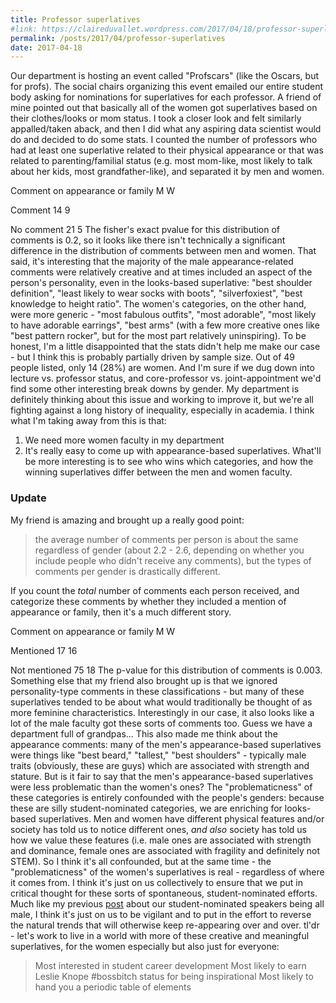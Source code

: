 ```yaml
---
title: Professor superlatives
#link: https://claireduvallet.wordpress.com/2017/04/18/professor-superlatives/
permalink: /posts/2017/04/professor-superlatives
date: 2017-04-18
---
```



Our department is hosting an event called "Profscars" (like the Oscars, but for profs). The social chairs organizing this event emailed our entire student body asking for nominations for superlatives for each professor. A friend of mine pointed out that basically all of the women got superlatives based on their clothes/looks or mom status. I took a closer look and felt similarly appalled/taken aback, and then I did what any aspiring data scientist would do and decided to do some stats. I counted the number of professors who had at least one superlative related to their physical appearance or that was related to parenting/familial status (e.g. most mom-like, most likely to talk about her kids, most grandfather-like), and separated it by men and women. 

Comment on appearance or family M W

Comment
14
9

No comment
21
5
The fisher's exact pvalue for this distribution of comments is 0.2, so it looks like there isn't technically a significant difference in the distribution of comments between men and women. That said, it's interesting that the majority of the male appearance-related comments were relatively creative and at times included an aspect of the person's personality, even in the looks-based superlative: "best shoulder definition", "least likely to wear socks with boots", "silverfoxiest", "best knowledge to height ratio". The women's categories, on the other hand, were more generic - "most fabulous outfits", "most adorable", "most likely to have adorable earrings", "best arms" (with a few more creative ones like "best pattern rocker", but for the most part relatively uninspiring). To be honest, I'm a little disappointed that the stats didn't help me make our case - but I think this is probably partially driven by sample size. Out of 49 people listed, only 14 (28%) are women. And I'm sure if we dug down into lecture vs. professor status, and core-professor vs. joint-appointment we'd find some other interesting break downs by gender. My department is definitely thinking about this issue and working to improve it, but we're all fighting against a long history of inequality, especially in academia. I think what I'm taking away from this is that: 

  1. We need more women faculty in my department
  2. It's really easy to come up with appearance-based superlatives.
What'll be more interesting is to see who wins which categories, and how the winning superlatives differ between the men and women faculty. 

### Update

My friend is amazing and brought up a really good point: 

> the average number of comments per person is about the same regardless of gender (about 2.2 - 2.6, depending on whether you include people who didn't receive any comments), but the types of comments per gender is drastically different. 

If you count the _total_ number of comments each person received, and categorize these comments by whether they included a mention of appearance or family, then it's a much different story. 

Comment on appearance or family M W

Mentioned
17
16

Not mentioned
75
18
The p-value for this distribution of comments is 0.003. Something else that my friend also brought up is that we ignored personality-type comments in these classifications - but many of these superlatives tended to be about what would traditionally be thought of as more feminine characteristics. Interestingly in our case, it also looks like a lot of the male faculty got these sorts of comments too. Guess we have a department full of grandpas... This also made me think about the appearance comments: many of the men's appearance-based superlatives were things like "best beard," "tallest," "best shoulders" - typically male traits (obviously, these are guys) which are associated with strength and stature. But is it fair to say that the men's appearance-based superlatives were less problematic than the women's ones? The "problematicness" of these categories is entirely confounded with the people's genders: because these are silly student-nominated categories, we are enriching for looks-based superlatives. Men and women have different physical features and/or society has told us to notice different ones, _and also_ society has told us how we value these features (i.e. male ones are associated with strength and dominance, female ones are associated with fragility and definitely not STEM). So I think it's all confounded, but at the same time - the "problematicness" of the women's superlatives is real - regardless of where it comes from. I think it's just on us collectively to ensure that we put in critical thought for these sorts of spontaneous, student-nominated efforts. Much like my previous [post](https://claireduvallet.wordpress.com/2017/02/21/microbial-centennial-of-men/) about our student-nominated speakers being all male, I think it's just on us to be vigilant and to put in the effort to reverse the natural trends that will otherwise keep re-appearing over and over. tl'dr - let's work to live in a world with more of these creative and meaningful superlatives, for the women especially but also just for everyone: 

> Most interested in student career development Most likely to earn Leslie Knope #bossbitch status for being inspirational Most likely to hand you a periodic table of elements